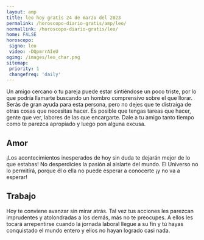 ```yaml
---
layout: amp
title: leo hoy gratis 24 de marzo del 2023 
permalink: /horoscopo-diario-gratis/amp/leo/
normallink: /horoscopo-diario-gratis/leo/
home: FALSE
horoscopo:
 signo: leo
 video: -DQpmrrAIeU
ogimg: /images/leo_char.png
sitemap:
 priority: 1
 changefreq: 'daily'
---
```



Un amigo cercano o tu pareja puede estar sintiéndose un poco triste, por lo que podría llamarte buscando un hombro comprensivo sobre el que llorar. Serás de gran ayuda para esta persona, pero no dejes que te distraiga de otras cosas que necesitas hacer. Es posible que tengas tareas que hacer, gente que ver, labores de las que encargarte. Dale a tu amigo tanto tiempo como te parezca apropiado y luego pon alguna excusa.

## Amor

¡Los acontecimientos inesperados de hoy sin duda te dejarán mejor de lo que estabas! No desperdicies la pasión al aislarte del mundo. El Universo no lo permitirá, porque él o ella no puede esperar a conocerte ¡y no va a esperar!

## Trabajo

Hoy te conviene avanzar sin mirar atrás. Tal vez tus acciones les parezcan imprudentes y atolondradas a los demás, más no te preocupes. A ellos les tocará arrepentirse cuando la jornada laboral llegue a su fin y tú hayas conquistado el mundo entero y ellos no hayan logrado casi nada.